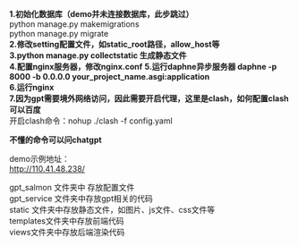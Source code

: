 **1.初始化数据库（demo并未连接数据库，此步跳过）**  
python manage.py makemigrations  
python manage.py migrate  
**2.修改setting配置文件，如static_root路径，allow_host等**  
**3.python manage.py collectstatic 生成静态文件**  
**4.配置nginx服务器，修改nginx.conf**
**5.运行daphne异步服务器 daphne -p 8000 -b 0.0.0.0 your_project_name.asgi:application**  
**6.运行nginx**  
**7.因为gpt需要境外网络访问，因此需要开启代理，这里是clash，如何配置clash可以百度**  
开启clash命令：nohup ./clash -f config.yaml  
  
__不懂的命令可以问chatgpt__  
  
demo示例地址：  
http://110.41.48.238/  

gpt_salmon 文件夹中 存放配置文件  
gpt_service 文件夹中存放gpt相关的代码  
static 文件夹中存放静态文件，如图片、js文件、css文件等  
templates文件夹中存放前端代码  
views文件夹中存放后端渲染代码  
